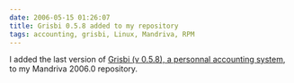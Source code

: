 ```yaml
---
date: 2006-05-15 01:26:07
title: Grisbi 0.5.8 added to my repository
tags: accounting, grisbi, Linux, Mandriva, RPM
---
```


I added the last version of
[Grisbi (v 0.5.8), a personnal accounting system](https://www.grisbi.org), to my
Mandriva 2006.0 repository.
